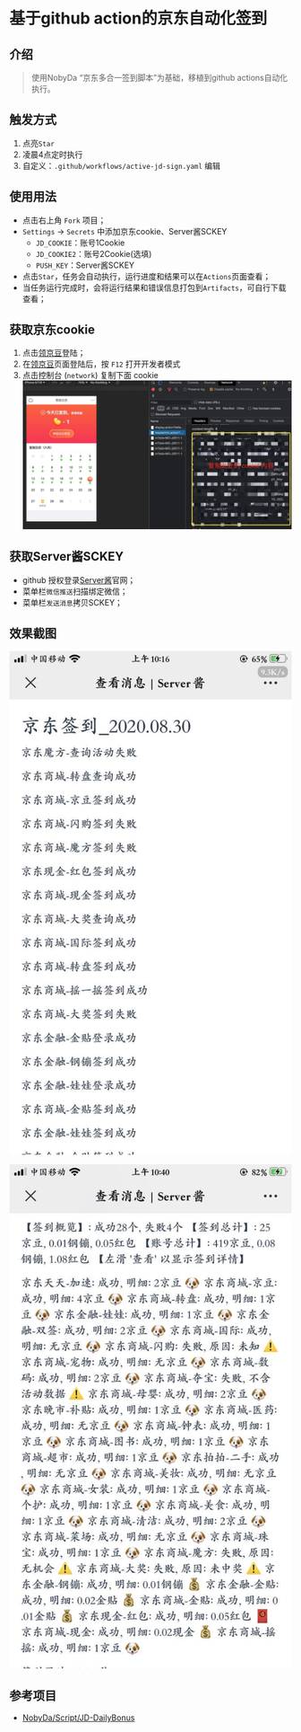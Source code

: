 # 基于github action的京东自动化签到

## 介绍

> 使用NobyDa “京东多合一签到脚本”为基础，移植到github actions自动化执行。


## 触发方式

1. 点亮`Star`
2. 凌晨4点定时执行
3. 自定义：`.github/workflows/active-jd-sign.yaml` 编辑

## 使用用法

* 点击右上角 `Fork` 项目；
* `Settings` -> `Secrets` 中添加京东cookie、Server酱SCKEY
	- `JD_COOKIE`：账号1Cookie
	- `JD_COOKIE2`：账号2Cookie(选填)
	- `PUSH_KEY`：Server酱SCKEY
* 点击`Star`，任务会自动执行，运行进度和结果可以在`Actions`页面查看；
* 当任务运行完成时，会将运行结果和错误信息打包到`Artifacts`，可自行下载查看；

## 获取京东cookie

1. 点击[领京豆](https://bean.m.jd.com/)登陆；
2. 在[领京豆](https://bean.m.jd.com/)页面登陆后，按 `F12` 打开开发者模式
3. 点击控制台 (`network`) 复制下面 cookie
![获取 cookie](./images/get-cookie.jpg)

## 获取Server酱SCKEY

* github 授权登录[Server酱](http://sc.ftqq.com/3.version)官网；
* 菜单栏`微信推送`扫描绑定微信；
* 菜单栏`发送消息`拷贝SCKEY；


## 效果截图

![微信Server酱签到截图 1](./images/wechat-jd-sign-log-1.jpeg)

![微信Server酱签到截图 2](./images/wechat-jd-sign-log-2.jpeg)


## 参考项目
* [NobyDa/Script/JD-DailyBonus](https://github.com/NobyDa/Script/blob/master/JD-DailyBonus/JD_DailyBonus.js)
